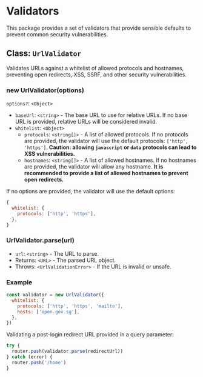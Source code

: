 # Validators

This package provides a set of validators that provide sensible defaults to prevent common security vulnerabilities.

## Class: `UrlValidator`

Validates URLs against a whitelist of allowed protocols and hostnames, preventing open redirects, XSS, SSRF, and other security vulnerabilities.

### new UrlValidator(options)

`options?`: `<Object>`

- `baseUrl`: `<string>` - The base URL to use for relative URLs. If no base URL is provided, relative URLs will be considered invalid.
- `whitelist`: `<Object>`
  - `protocols`: `<string[]>` - A list of allowed protocols. If no protocols are provided, the validator will use the default protocols: `['http', 'https']`. **Caution: allowing `javascript` or `data` protocols can lead to XSS vulnerabilities.**
  - `hostnames`: `<string[]>` - A list of allowed hostnames. If no hostnames are provided, the validator will allow any hostname. **It is recommended to provide a list of allowed hostnames to prevent open redirects.**

If no options are provided, the validator will use the default options:

```javascript
{
  whitelist: {
    protocols: ['http', 'https'],
  },
}
```

### UrlValidator.parse(url)

- `url`: `<string>` - The URL to parse.
- Returns: `<URL>` - The parsed URL object.
- Throws: `<UrlValidationError>` - If the URL is invalid or unsafe.

### Example
  
```javascript
const validator = new UrlValidator({
  whitelist: {
    protocols: ['http', 'https', 'mailto'],
    hosts: ['open.gov.sg'],
  },
})
```

Validating a post-login redirect URL provided in a query parameter:

```javascript
try {
  router.push(validator.parse(redirectUrl))
} catch (error) {
  router.push('/home')
}
```
